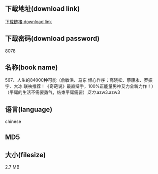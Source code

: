 ## 下载地址(download link)
[下载链接 download link](https://voluble-croquembouche-d321dc.netlify.app/?s=567%E3%80%81%E4%BA%BA%E7%94%9F%E7%9A%8484000%E7%A7%8D%E5%8F%AF%E8%83%BD%EF%BC%88%E4%BF%9E%E6%95%8F%E6%B4%AA%E3%80%81%E9%A9%AC%E4%B8%9C+%E5%80%BE%E5%BF%83%E4%BD%9C%E5%BA%8F%EF%BC%9B%E9%AB%98%E6%99%93%E6%9D%BE%E3%80%81%E8%94%A1%E5%BA%B7%E6%B0%B8%E3%80%81%E7%BD%97%E6%8C%AF%E5%AE%87%E3%80%81%E5%A4%A7%E5%86%B0+%E8%81%94%E8%A2%82%E6%8E%A8%E8%8D%90%EF%BC%81%E3%80%8A%E5%A5%87%E8%91%A9%E8%AF%B4%E3%80%8B%E6%9C%80%E7%9B%B4%E8%BE%A9%E6%89%8B%EF%BC%8C100%25%E6%AD%A3%E8%83%BD%E9%87%8F%E7%94%B7%E7%A5%9E%E8%89%BE%E5%8A%9B%E5%85%A8%E6%96%B0%E5%8A%9B%E4%BD%9C%EF%BC%81%EF%BC%89%EF%BC%88%E5%B9%B3%E5%BA%B8%E7%9A%84%E7%94%9F%E6%B4%BB%E4%B8%8D%E9%9C%80%E8%A6%81%E5%8B%87%E6%B0%94%EF%BC%8C%E7%BB%93%E6%9D%9F%E5%B9%B3%E5%BA%B8%E9%9C%80%E8%A6%81%EF%BC%89_%E8%89%BE%E5%8A%9B_.azw3)

## 下载密码(download password)
8078

## 名称(book name)
567、人生的84000种可能（俞敏洪、马东 倾心作序；高晓松、蔡康永、罗振宇、大冰 联袂推荐！《奇葩说》最直辩手，100%正能量男神艾力全新力作！）（平庸的生活不需要勇气，结束平庸需要）_艾力_.azw3.azw3

## 语言(language)
chinese

## MD5


## 大小(filesize)
2.7 MB

